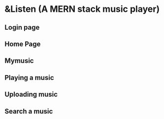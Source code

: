 # &Listen (A MERN stack music player)

## Login page
## Home Page
## Mymusic 
## Playing a music
## Uploading music
## Search a music
